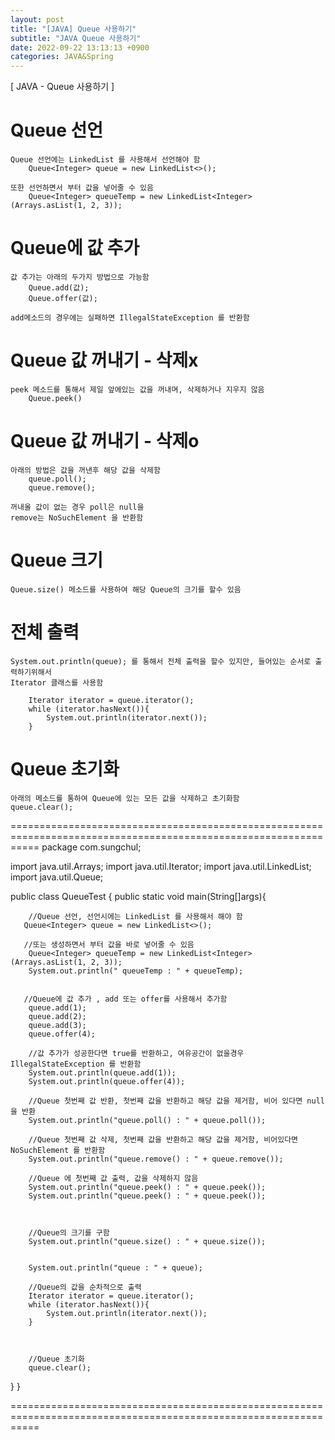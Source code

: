 ```yaml
---
layout: post
title: "[JAVA] Queue 사용하기"
subtitle: "JAVA Queue 사용하기"
date: 2022-09-22 13:13:13 +0900
categories: JAVA&Spring
---
```

[ JAVA - Queue 사용하기 ]
	


# Queue 선언
	Queue 선언에는 LinkedList 를 사용해서 선언해야 함	
		Queue<Integer> queue = new LinkedList<>();
	
	또한 선언하면서 부터 값을 넣어줄 수 있음
		Queue<Integer> queueTemp = new LinkedList<Integer>(Arrays.asList(1, 2, 3));
	
# Queue에 값 추가
	값 추가는 아래의 두가지 방법으로 가능함
		Queue.add(값);
		Queue.offer(값);
	
	add메소드의 경우에는 실패하면 IllegalStateException 를 반환함

# Queue 값 꺼내기 - 삭제x
	
	peek 메소드를 통해서 제일 앞에있는 값을 꺼내며, 삭제하거나 지우지 않음
		Queue.peek()

# Queue 값 꺼내기 - 삭제o
	아래의 방법은 값을 꺼낸후 해당 값을 삭제함
		queue.poll();
		queue.remove();
	
	꺼내올 값이 없는 경우 poll은 null을
	remove는 NoSuchElement 을 반환함

# Queue 크기
	Queue.size() 메소드를 사용하여 해당 Queue의 크기를 할수 있음

# 전체 출력
	
	System.out.println(queue); 를 통해서 전체 출력을 할수 있지만, 들어있는 순서로 출력하기위해서
	Iterator 클래스를 사용함

		Iterator iterator = queue.iterator();
		while (iterator.hasNext()){
			System.out.println(iterator.next());
		}


# Queue 초기화
	아래의 메소드를 통하여 Queue에 있는 모든 값을 삭제하고 초기화함
	queue.clear();

=================================================================================================================
package com.sungchul;

import java.util.Arrays;
import java.util.Iterator;
import java.util.LinkedList;
import java.util.Queue;

public class QueueTest {
    public static void main(String[]args){

        //Queue 선언, 선언시에는 LinkedList 를 사용해서 해야 함
       Queue<Integer> queue = new LinkedList<>();

       //또는 생성하면서 부터 값을 바로 넣어줄 수 있음
        Queue<Integer> queueTemp = new LinkedList<Integer>(Arrays.asList(1, 2, 3));
        System.out.println(" queueTemp : " + queueTemp);


       //Queue에 값 추가 , add 또는 offer를 사용해서 추가함
        queue.add(1);
        queue.add(2);
        queue.add(3);
        queue.offer(4);

        //값 추가가 성공한다면 true를 반환하고, 여유공간이 없을경우 IllegalStateException 를 반환함
        System.out.println(queue.add(1));
        System.out.println(queue.offer(4));

        //Queue 첫번째 값 반환, 첫번째 값을 반환하고 해당 값을 제거함, 비어 있다면 null 을 반환
        System.out.println("queue.poll() : " + queue.poll());

        //Queue 첫번째 값 삭제, 첫번째 값을 반환하고 해당 값을 제거함, 비어있다면 NoSuchElement 를 반환함
        System.out.println("queue.remove() : " + queue.remove());

        //Queue 에 첫번째 값 출력, 값을 삭제하지 않음
        System.out.println("queue.peek() : " + queue.peek());
        System.out.println("queue.peek() : " + queue.peek());



        //Queue의 크기를 구함
        System.out.println("queue.size() : " + queue.size());


        System.out.println("queue : " + queue);

        //Queue의 값을 순차적으로 출력
        Iterator iterator = queue.iterator();
        while (iterator.hasNext()){
            System.out.println(iterator.next());
        }



        //Queue 초기화
        queue.clear();





   }
}

=================================================================================================================
